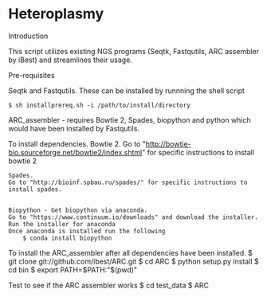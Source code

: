 # Heteroplasmy

Introduction

This script utilizes existing NGS programs (Seqtk, Fastqutils, ARC assembler by iBest) and streamlines their usage.



Pre-requisites

Seqtk and Fastqutils. These can be installed by runnning the shell script 

	$ sh installprereq.sh -i /path/to/install/directory



ARC_assembler - requires Bowtie 2, Spades, biopython and python which would have been installed by Fastqutils.

To install dependencies.
	Bowtie 2.
	Go to "http://bowtie-bio.sourceforge.net/bowtie2/index.shtml" for specific instructions to install bowtie 2


	Spades.
	Go to "http://bioinf.spbau.ru/spades/" for specific instructions to install spades.


	Biopython - Get biopython via anaconda.
	Go to "https://www.continuum.io/downloads" and download the installer.
	Run the installer for anaconda
	Once anaconda is installed run the following
		$ conda install biopython


To install the ARC_assembler after all dependencies have been installed.
	$ git clone git://github.com/ibest/ARC.git
	$ cd ARC
	$ python setup.py install
	$ cd bin
	$ export PATH=$PATH:"$(pwd)"
	
	
Test to see if the ARC assembler works
	$ cd test_data
	$ ARC
